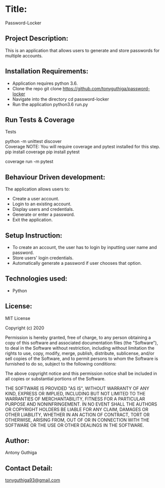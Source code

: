 # Title:

Password-Locker

## Project Description:

This is an application that allows users to generate and store passwords for multiple accounts.

## Installation Requirements:
* Application requires python 3.6.
* Clone the repo git clone https://github.com/tonyguthiga/password-locker
* Navigate into the directory cd password-locker
* Run the application python3.6 run.py

## Run Tests & Coverage
   Tests

python -m unittest discover\
Coverage
NOTE: You will require coverage and pytest installed for this step.
pip install coverage
pip install pytest

coverage run -m pytest 

## Behaviour Driven development:
The  application allows users to:
  * Create a user account.
  * Login to an existing account.
  * Display users and credentials.
  * Generate or enter a password.
  * Exit the application.

## Setup Instruction:
* To create an account, the user has to login by inputting user name and password.
* Store users' login credentials.
* Automatically generate a password if user chooses that option.

 ## Technologies used:
  * Python

## License:

MIT License

Copyright (c) 2020 

Permission is hereby granted, free of charge, to any person obtaining a copy of this software and associated documentation files (the "Software"), to deal in the Software without restriction, including without limitation the rights to use, copy, modify, merge, publish, distribute, sublicense, and/or sell copies of the Software, and to permit persons to whom the Software is furnished to do so, subject to the following conditions:

The above copyright notice and this permission notice shall be included in all copies or substantial portions of the Software.

THE SOFTWARE IS PROVIDED "AS IS", WITHOUT WARRANTY OF ANY KIND, EXPRESS OR IMPLIED, INCLUDING BUT NOT LIMITED TO THE WARRANTIES OF MERCHANTABILITY, FITNESS FOR A PARTICULAR PURPOSE AND NONINFRINGEMENT. IN NO EVENT SHALL THE AUTHORS OR COPYRIGHT HOLDERS BE LIABLE FOR ANY CLAIM, DAMAGES OR OTHER LIABILITY, WHETHER IN AN ACTION OF CONTRACT, TORT OR OTHERWISE, ARISING FROM, OUT OF OR IN CONNECTION WITH THE SOFTWARE OR THE USE OR OTHER DEALINGS IN THE SOFTWARE.

## Author:

Antony Guthiga

## Contact Detail:

tonyguthiga93@gmail.com